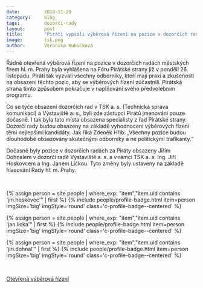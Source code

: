 ```yaml
---
date:         2018-11-29
category:     blog
tags:         dozorčí-rady
layout:       post
title:        "Piráti vypsali výběrová řízení na pozice v dozorčích radách městských firem hl. m. Prahy"
image: 	      tsk.png
author:       Veronika Kubičková
---
```


Řádně otevřená výběrová řízení na pozice v dozorčích radách městských firem hl. m.
Prahy byla vyhlášena na Fóru Pirátské strany již v pondělí 26. listopadu. Piráti tak vyzvali všechny
odborníky, kteří mají praxi a zkušenosti na obsazení těchto pozic, aby se výběrových řízení zúčastnili.
Pirátská strana tímto způsobem pokračuje v naplňování svého předvolebním programu.

Co se týče obsazení dozorčích rad v TSK a. s. (Technická správa komunikací) a Výstaviště a. s., byli zde
zástupci Pirátů jmenováni pouze dočasně. I tak byla tato místa obsazena specialisty z řad Pirátské
strany. Dozorčí rady budou obsazeny na základě vyhodnocení výběrových řízení těmi nejlepšími
kandidáty. Jak říká Zdeněk Hřib: „Všechny pozice budou dlouhodobě obsazovány skutečnými
odborníky a ne politickými trafikanty.“

Dočasně byly pozice v dozorčích radách za Piráty obsazeny Jiřím Dohnalem v dozorčí radě Výstaviště
a. s. a v rámci TSK a. s. Ing. Jiří Hoskovcem a Ing. Janem Ličkou. Tyto změny byly ustaveny na základě
hlasování Rady hl. m. Prahy.


<br>

{% assign person = site.people | where_exp: "item","item.uid contains 'jiri.hoskovec'" | first %}
{% include people/profile-badge.html item=person imgSize='big' imgStyle='round' class='c-profile-badge--centered' %}

{% assign person = site.people | where_exp: "item","item.uid contains 'jan.licka'" | first %}
{% include people/profile-badge.html item=person imgSize='big' imgStyle='round' class='c-profile-badge--centered' %}

{% assign person = site.people | where_exp: "item","item.uid contains 'jiri.dohnal'" | first %}
{% include people/profile-badge.html item=person imgSize='big' imgStyle='round' class='c-profile-badge--centered' %}

<br>

[Otevřená výběrová řízení](https://forum.pirati.cz/viewtopic.php?f=572&amp;t=44802)

